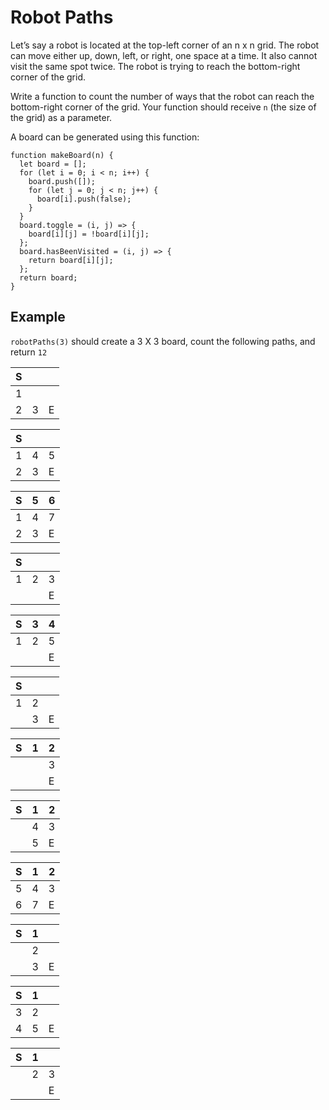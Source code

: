 # Robot Paths

Let’s say a robot is located at the top-left corner of an n x n grid. The robot can move either up, down, left, or right, one space at a time. It also cannot visit the same spot twice. The robot is trying to reach the bottom-right corner of the grid.

Write a function to count the number of ways that the robot can reach the bottom-right corner of the grid. Your function should receive `n` (the size of the grid) as a parameter.

A board can be generated using this function:

    function makeBoard(n) {
      let board = [];
      for (let i = 0; i < n; i++) {
        board.push([]);
        for (let j = 0; j < n; j++) {
          board[i].push(false);
        }
      }
      board.toggle = (i, j) => {
        board[i][j] = !board[i][j];
      };
      board.hasBeenVisited = (i, j) => {
        return board[i][j];
      };
      return board;
    }

## Example

`robotPaths(3)` should create a 3 X 3 board, count the following paths, and return `12`

<table><thead><tr class="header"><th>S</th><th></th><th></th></tr></thead><tbody><tr class="odd"><td>1</td><td></td><td></td></tr><tr class="even"><td>2</td><td>3</td><td>E</td></tr></tbody></table>

<table><thead><tr class="header"><th>S</th><th></th><th></th></tr></thead><tbody><tr class="odd"><td>1</td><td>4</td><td>5</td></tr><tr class="even"><td>2</td><td>3</td><td>E</td></tr></tbody></table>

<table><thead><tr class="header"><th>S</th><th>5</th><th>6</th></tr></thead><tbody><tr class="odd"><td>1</td><td>4</td><td>7</td></tr><tr class="even"><td>2</td><td>3</td><td>E</td></tr></tbody></table>

<table><thead><tr class="header"><th>S</th><th></th><th></th></tr></thead><tbody><tr class="odd"><td>1</td><td>2</td><td>3</td></tr><tr class="even"><td></td><td></td><td>E</td></tr></tbody></table>

<table><thead><tr class="header"><th>S</th><th>3</th><th>4</th></tr></thead><tbody><tr class="odd"><td>1</td><td>2</td><td>5</td></tr><tr class="even"><td></td><td></td><td>E</td></tr></tbody></table>

<table><thead><tr class="header"><th>S</th><th></th><th></th></tr></thead><tbody><tr class="odd"><td>1</td><td>2</td><td></td></tr><tr class="even"><td></td><td>3</td><td>E</td></tr></tbody></table>

<table><thead><tr class="header"><th>S</th><th>1</th><th>2</th></tr></thead><tbody><tr class="odd"><td></td><td></td><td>3</td></tr><tr class="even"><td></td><td></td><td>E</td></tr></tbody></table>

<table><thead><tr class="header"><th>S</th><th>1</th><th>2</th></tr></thead><tbody><tr class="odd"><td></td><td>4</td><td>3</td></tr><tr class="even"><td></td><td>5</td><td>E</td></tr></tbody></table>

<table><thead><tr class="header"><th>S</th><th>1</th><th>2</th></tr></thead><tbody><tr class="odd"><td>5</td><td>4</td><td>3</td></tr><tr class="even"><td>6</td><td>7</td><td>E</td></tr></tbody></table>

<table><thead><tr class="header"><th>S</th><th>1</th><th></th></tr></thead><tbody><tr class="odd"><td></td><td>2</td><td></td></tr><tr class="even"><td></td><td>3</td><td>E</td></tr></tbody></table>

<table><thead><tr class="header"><th>S</th><th>1</th><th></th></tr></thead><tbody><tr class="odd"><td>3</td><td>2</td><td></td></tr><tr class="even"><td>4</td><td>5</td><td>E</td></tr></tbody></table>

<table><thead><tr class="header"><th>S</th><th>1</th><th></th></tr></thead><tbody><tr class="odd"><td></td><td>2</td><td>3</td></tr><tr class="even"><td></td><td></td><td>E</td></tr></tbody></table>
